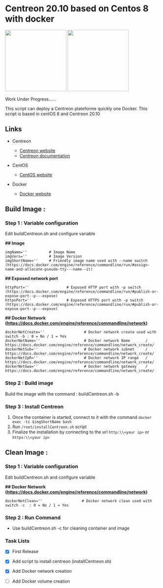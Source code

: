 # Centreon 20.10 based on Centos 8 with docker

<img src="https://www.docker.com/sites/default/files/d8/2019-07/horizontal-logo-monochromatic-white.png" width="200"> <img src="https://static.centreon.com/wp-content/uploads/2020/04/centreon-logo.png?x61306" width="200"> 




Work Under Progress......

This script can deploy a Centreon plateforme quickly one Docker. This script is based in centOS 8 and Centreon 20.10


## Links

- Centreon
    - [Centreon website](https://www.centreon.com)
    - [Centreon documentation](https://docs.centreon.com)

- CentOS
    - [CentOS website](https://www.centos.org)

- Docker
    - [Docker website](https://www.docker.com/)

## Build Image :

### Step 1 : Variable configuration

Edit buildCentreon.sh and configure variable

**## Image**
```
imgName=''          # Image Name
imgVers=''          # Image Version
imgShortName=''     # Friendly image name used with --name switch (https://docs.docker.com/engine/reference/commandline/run/#assign-name-and-allocate-pseudo-tty---name--it)
```

**## Exposed network port**
```
httpPort=''                 # Exposed HTTP port with -p switch   (https://docs.docker.com/engine/reference/commandline/run/#publish-or-expose-port--p---expose)
httpsPort=''                # Exposed HTTPS port with -p switch  (https://docs.docker.com/engine/reference/commandline/run/#publish-or-expose-port--p---expose)
```

**## Docker Network (https://docs.docker.com/engine/reference/commandline/network)**
```
dockerNetCreate=''                  # Docker network create used with switch -b : 0 = No / 1 = Yes
dockerNetName=''                    # Docker network Name       / https://docs.docker.com/engine/reference/commandline/network_create/
dockerNetSub=''                     # Docker network subnet     / https://docs.docker.com/engine/reference/commandline/network_create/
dockerNetIpR=''                     # Docker network IP range   / https://docs.docker.com/engine/reference/commandline/network_create/
dockerNetGwa=''                     # Docker network gateway    / https://docs.docker.com/engine/reference/commandline/network_create/
```

### Step 2 : Build image

Build the image with the command : buildCentreon.sh -b

### Step 3 : Install Centreon

1. Once the container is started, connect to it with the command ``` docker exec -ti $imgShortName bash ```
2. Run ```/root/installCentreon.sh``` script
3. Finalize the installation by connecting to the url ```http:\\<your ip>``` or ```https:\\<your ip>```

## Clean Image : 

### Step 1 : Variable configuration

Edit buildCentreon.sh and configure variable

**## Docker Network (https://docs.docker.com/engine/reference/commandline/network)**
```
dockerNetClean=''                  # Docker network clean used with switch -c  : 0 = No / 1 = Yes
```

### Step 2 : Run Command
- Use  buildCentreon.sh -c for cleaning container and image 


### Task Lists

- [x] First Release
- [x] Add script to install centreon (installCentreon.sh)
- [x] Add Docker network creation
- [ ] Add Docker volume creation


